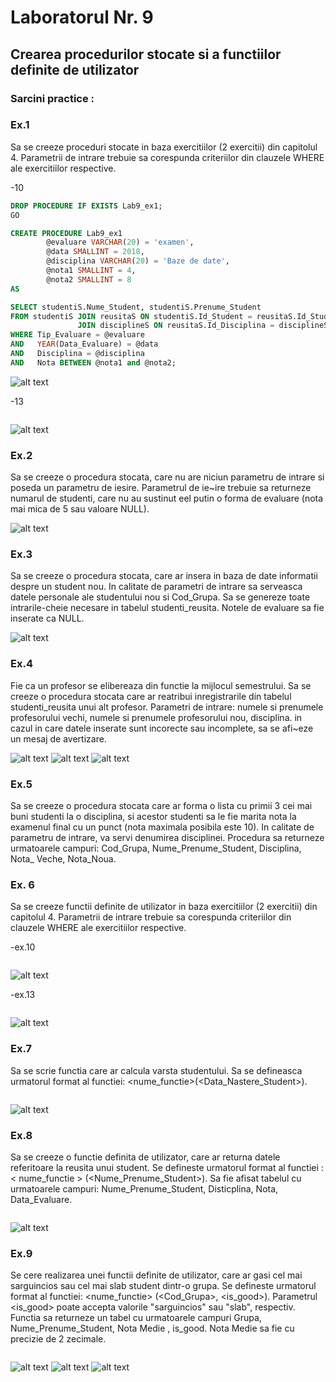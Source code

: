 # Laboratorul Nr. 9
## Crearea procedurilor stocate si a functiilor definite de utilizator
### Sarcini practice :

### Ex.1
Sa se creeze proceduri stocate in baza exercitiilor (2 exercitii) din capitolul 4. 
Parametrii de intrare trebuie sa corespunda criteriilor din clauzele WHERE ale exercitiilor respective.

-10
``` SQL
DROP PROCEDURE IF EXISTS Lab9_ex1;
GO

CREATE PROCEDURE Lab9_ex1
		@evaluare VARCHAR(20) = 'examen',
		@data SMALLINT = 2018,
		@disciplina VARCHAR(20) = 'Baze de date',
		@nota1 SMALLINT = 4,
		@nota2 SMALLINT = 8
AS

SELECT studentiS.Nume_Student, studentiS.Prenume_Student
FROM studentiS JOIN reusitaS ON studentiS.Id_Student = reusitaS.Id_Student
			   JOIN disciplineS ON reusitaS.Id_Disciplina = disciplineS.Id_Disciplina
WHERE Tip_Evaluare = @evaluare
AND   YEAR(Data_Evaluare) = @data
AND   Disciplina = @disciplina
AND   Nota BETWEEN @nota1 and @nota2;
```
![alt text](https://github.com/AlinaGomeniuc/Data-Base/blob/master/Lab9/images/VirtualBox_Alina_25_11_2018_18_25_03.png)

-13
```SQL

```
![alt text](https://github.com/AlinaGomeniuc/Data-Base/blob/master/Lab9/images/VirtualBox_Alina_25_11_2018_18_34_04.png)

### Ex.2
Sa se creeze o procedura stocata, care nu are niciun parametru de intrare si poseda un parametru de iesire. 
Parametrul de ie~ire trebuie sa returneze numarul de studenti, care nu au sustinut eel putin o forma de evaluare 
(nota mai mica de 5 sau valoare NULL).

![alt text](https://github.com/AlinaGomeniuc/Data-Base/blob/master/Lab9/images/VirtualBox_Alina_25_11_2018_20_05_50.png)

### Ex.3
Sa se creeze o procedura stocata, care ar insera in baza de date informatii despre un student nou. In calitate de 
parametri de intrare sa serveasca datele personale ale studentului nou si Cod_Grupa. Sa se genereze toate intrarile-cheie 
necesare in tabelul studenti_reusita. Notele de evaluare sa fie inserate ca NULL.

![alt text](https://github.com/AlinaGomeniuc/Data-Base/blob/master/Lab9/images/VirtualBox_Alina_25_11_2018_22_06_28.png)

### Ex.4
Fie ca un profesor se elibereaza din functie la mijlocul semestrului. Sa se creeze o procedura stocata care ar 
reatribui inregistrarile din tabelul studenti_reusita unui alt profesor. Parametri de intrare: numele si prenumele 
profesorului vechi, numele si prenumele profesorului nou, disciplina. in cazul in care datele inserate sunt incorecte 
sau incomplete, sa se afi~eze un mesaj de avertizare.


![alt text](https://github.com/AlinaGomeniuc/Data-Base/blob/master/Lab9/images/VirtualBox_Alina_27_11_2018_21_56_59.png)
![alt text](https://github.com/AlinaGomeniuc/Data-Base/blob/master/Lab9/images/VirtualBox_Alina_26_11_2018_00_37_14.png)
![alt text](https://github.com/AlinaGomeniuc/Data-Base/blob/master/Lab9/images/VirtualBox_Alina_26_11_2018_00_35_45.png)

### Ex.5
Sa se creeze o procedura stocata care ar forma o lista cu primii 3 cei mai buni studenti la o disciplina, si acestor 
studenti sa le fie marita nota la examenul final cu un punct (nota maximala posibila este 10). In calitate de parametru
de intrare, va servi denumirea disciplinei. Procedura sa returneze urmatoarele campuri: 
Cod_Grupa, Nume_Prenume_Student, Disciplina, Nota_ Veche, Nota_Noua.


### Ex. 6
Sa se creeze functii definite de utilizator in baza exercitiilor (2 exercitii) din capitolul 4. 
Parametrii de intrare trebuie sa corespunda criteriilor din clauzele WHERE ale exercitiilor respective.

-ex.10
```SQL

```
![alt text](https://github.com/AlinaGomeniuc/Data-Base/blob/master/Lab9/images/VirtualBox_Alina_26_11_2018_20_28_23.png)

-ex.13
```SQL

```
![alt text](https://github.com/AlinaGomeniuc/Data-Base/blob/master/Lab9/images/VirtualBox_Alina_26_11_2018_20_30_54.png)

### Ex.7
Sa se scrie functia care ar calcula varsta studentului. 
Sa se defineasca urmatorul format al functiei: <nume_functie>(<Data_Nastere_Student>).

```SQL

```
![alt text](https://github.com/AlinaGomeniuc/Data-Base/blob/master/Lab9/images/VirtualBox_Alina_26_11_2018_21_56_47.png)

### Ex.8
Sa se creeze o functie definita de utilizator, care ar returna datele referitoare la reusita unui student. Se defineste 
urmatorul format al functiei : < nume_functie > (<Nume_Prenume_Student>). Sa fie afisat tabelul cu urmatoarele 
campuri: Nume_Prenume_Student, Disticplina, Nota, Data_Evaluare.

```SQL

```
![alt text](https://github.com/AlinaGomeniuc/Data-Base/blob/master/Lab9/images/VirtualBox_Alina_26_11_2018_23_58_37.png)

### Ex.9
Se cere realizarea unei functii definite de utilizator, care ar gasi cel mai sarguincios sau cel mai slab student 
dintr-o grupa. Se defineste urmatorul format al functiei: <nume_functie> (<Cod_Grupa>, <is_good>). 
Parametrul <is_good> poate accepta valorile "sarguincios" sau "slab", respectiv.
Functia sa returneze un tabel cu urmatoarele campuri Grupa, Nume_Prenume_Student, Nota Medie , is_good. 
Nota Medie sa fie cu precizie de 2 zecimale.

```SQL

```
![alt text](https://github.com/AlinaGomeniuc/Data-Base/blob/master/Lab9/images/VirtualBox_Alina_27_11_2018_19_25_50.png)
![alt text](https://github.com/AlinaGomeniuc/Data-Base/blob/master/Lab9/images/VirtualBox_Alina_27_11_2018_19_25_09.png)
![alt text](https://github.com/AlinaGomeniuc/Data-Base/blob/master/Lab9/images/VirtualBox_Alina_27_11_2018_19_21_17.png)
